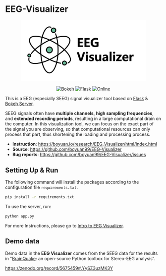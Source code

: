 # EEG-Visualizer
<p align="center">
  	<img alt="Logo image of EEGVisualizer" src="./static/logo.png" width=80%>
</p>  

<p align="center">
  <a href="http://docs.bokeh.org/en/latest/"><img alt="Bokeh" src="https://img.shields.io/badge/host-bokeh_server-orange.svg?style=flat-square&logo=bokeh"></a>
  <a href="https://flask.palletsprojects.com/en/2.2.x/"><img alt="Flask" src="https://img.shields.io/badge/embed-flask-red.svg?style=flat-square&logo=flask"></a>
  <a href="https://boyuan.io/research/neural_adjuster/html/intro.html"><img alt="Online" src="https://img.shields.io/badge/book-EEG_Visualizer-green.svg?style=flat-square"></a></p>


This is a EEG (especially SEEG) signal visualizer tool based on [Flask](https://flask.palletsprojects.com/en/2.2.x/) & [Bokeh Server](https://docs.bokeh.org/en/latest/docs/user_guide/server.html).

SEEG signals often have **multiple channels**, **high sampling frequencies**, and **extended recording periods**, resulting in a large computational drain on the computer. In this visualization tool, we can focus on the exact part of the signal you are observing, so that computational resources can only process that part, thus shortening the loading and processing process.

- **Instruction**: https://boyuan.io/research/EEG_Visualizer/html/index.html
- **Source**: https://github.com/boyuan99/EEG-Visualizer
- **Bug reports**: https://github.com/boyuan99/EEG-Visualizer/issues



## Setting Up & Run

The following command will install the packages according to the configuration file `requirements.txt`.

```bash
pip install -r requirements.txt
```

To use the server, run:

```bash
python app.py
```

For more Instructions, please go to [Intro to EEG Visualizer](https://boyuan.io/research/EEG_Visualizer/html/index.html).

## Demo data

Demo data in the **EEG Visualizer** comes from the SEEG data for the results in "[BrainQuake](https://github.com/HongLabTHU/BrainQuake): an open-source Python toolbox for Stereo-EEG analysis“.

https://zenodo.org/record/5675459#.YySZ3uzMK3Y

